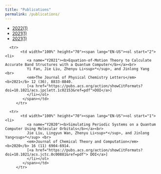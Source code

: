 ```yaml
---
title: "Publications"
permalink: /publications/
---
```



<div class="pub-full-list">
    <div class="pub-year">
        <ul>
            <li><a href="#Y2022">2022(1)</a></li>
            <li><a href="#Y2021">2021(1)</a></li>
            <li><a href="#Y2020">2021(1)</a></li>
        </ul>
    </div>
    <div class="pub-list">
        <div align="left">
        <table border="0" width="100%">

      <tr>
           <td width="100%" height="70"><span lang="EN-US"><ol start="2"><li>
              <a name="Y2021"><b>Equation-of-Motion Theory to Calculate Accurate Band Structures with a Quantum Computer</b></a><br>
              Yi Fan, Jie Liu, Zhenyu Li<sup>*</sup>, and Jinlong Yang <br>           
              <em>The Journal of Physical Chemistry Letters</em> <b>2021</b> 12 (36), 8833-8840.
              [<a href="https://pubs.acs.org/action/showCitFormats?doi=10.1021/acs.jpclett.1c02153&ref=pdf">DOI</a>]
              </li></ol>
            </span></td>
         </tr>

      <tr>
           <td width="100%" height="70"><span lang="EN-US"><ol start="1"><li>
              <a name="Y2020"><b>Simulating Periodic Systems on a Quantum Computer Using Molecular Orbitals</b></a><br>
              Jie Liu, Lingyun Wan, Zhenyu Li<sup>*</sup>, and Jinlong Yang<sup>*</sup> <br>           
              <em>Journal of Chemical Theory and Computation</em> <b>2020</b> 16 (11) 6904-6914.
              [<a href="https://pubs.acs.org/action/showCitFormats?doi=10.1021/acs.jctc.0c00881&ref=pdf"> DOI</a>]
              </li></ol>
            </span></td>
         </tr>
        

